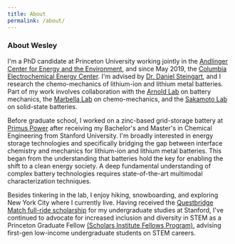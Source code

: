```yaml
---
title: About
permalink: /about/
---
```


### About Wesley
I'm a PhD candidate at Princeton University working jointly in the [Andlinger Center for Energy and the Environment](https://acee.princeton.edu/), and since May 2019, the [Columbia Electrochemical Energy Center](https://ceec.engineering.columbia.edu/). I'm advised by [Dr. Daniel Steingart](https://steingart.engineering.columbia.edu/), and I research the chemo-mechanics of lithium-ion and lithium metal batteries. Part of my work involves collaboration with the [Arnold Lab](https://spikelab.mycpanel.princeton.edu/) on battery mechanics, the [Marbella Lab](https://www.marbella-lab.com/) on chemo-mechanics, and the [Sakamoto Lab](https://sakamoto.engin.umich.edu/people/) on solid-state batteries. 

Before graduate school, I worked on a zinc-based grid-storage battery at [Primus Power](https://www.primuspower.com/en/) after receiving my Bachelor's and Master's in Chemical Engineering from Stanford University. I'm broadly interested in energy storage technologies and specifically bridging the gap between interface chemistry and mechanics for lithium-ion and lithium metal batteries. This began from the understanding that batteries hold the key for enabling the shift to a clean energy society. A deep fundamental understanding of complex battery technologies requires state-of-the-art multimodal characterization techniques. 

Besides tinkering in the lab, I enjoy hiking, snowboarding, and exploring New York City where I currently live. Having received the [Questbridge Match full-ride scholarship](https://www.questbridge.org/about/mission-and-vision) for my undergraduate studies at Stanford, I've continued to advocate for increased inclusion and diversity in STEM as a Princeton Graduate Fellow [(Scholars Institute Fellows Program)](https://sifp.princeton.edu/our-mission), advising first-gen low-income undergraduate students on STEM careers. 
